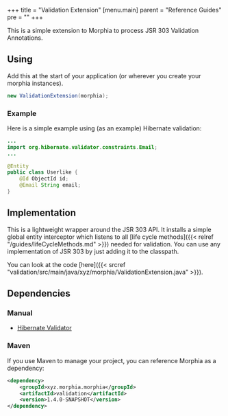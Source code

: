 +++
title = "Validation Extension"
[menu.main]
  parent = "Reference Guides"
  pre = "<i class='fa fa-file-text-o'></i>"
+++

This is a simple extension to Morphia to process JSR 303 Validation Annotations.

## Using
Add this at the start of your application (or wherever you create your morphia instances).

`````java
new ValidationExtension(morphia);
`````

### Example

Here is a simple example using (as an example) Hibernate validation:

```java
...
import org.hibernate.validator.constraints.Email;
...

@Entity
public class Userlike {
	@Id ObjectId id;
	@Email String email;
}

```

## Implementation

This is a lightweight wrapper around the JSR 303 API. It installs a simple global entity interceptor which listens to all 
[life cycle methods]({{< relref "/guides/lifeCycleMethods.md" >}}) needed for validation. You can use any implementation of JSR 303 by
just adding it to the classpath.

You can look at the code [here]({{< srcref "validation/src/main/java/xyz/morphia/ValidationExtension.java" >}}).

## Dependencies

### Manual
- [Hibernate Validator](http://hibernate.org/validator/)

### Maven

If you use Maven to manage your project, you can reference Morphia as a dependency:
```xml
<dependency>
    <groupId>xyz.morphia.morphia</groupId>
    <artifactId>validation</artifactId>
    <version>1.4.0-SNAPSHOT</version>
</dependency>
```
